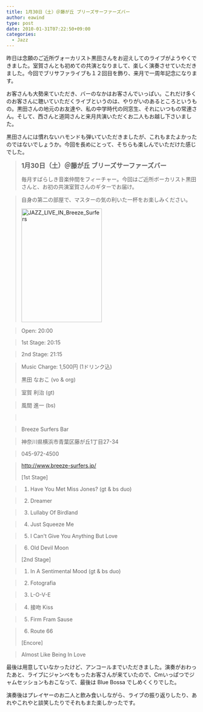 ```yaml
---
title: 1月30日（土）＠藤が丘 ブリーズサーファーズバー
author: eawind
type: post
date: 2010-01-31T07:22:50+09:00
categories:
  - Jazz
---
```

昨日は念願のご近所ヴォーカリスト黒田さんをお迎えしてのライブがようやくできました。室賀さんとも初めての共演となりまして、楽しく演奏させていただきました。今回でブリサファライブも１２回目を飾り、来月で一周年記念になります。

お客さんも大勢来ていただき、バーのなかはお客さんでいっぱい。これだけ多くのお客さんに聴いていただくライブというのは、やりがいのあるところというもの。黒田さんの地元のお友達や、私の中学時代の同窓生、それにいつもの常連さん。そして、西さんと道岡さんと来月共演いただくお二人もお越し下さいました。

黒田さんには慣れないハモンドも弾いていただきましたが、これもまたよかったのではないでしょうか。今回を長めにとって、そちらも楽しんでいただけた感じでした。

> <big><strong>1月30日（土）＠藤が丘 ブリーズサーファーズバー</strong></big>
>
> 毎月すばらしき音楽仲間をフィーチャー。今回はご近所ボーカリスト黒田さんと、お初の共演室賀さんのギターでお届け。

> 自身の第二の部屋で、マスターの気の利いた一杯をお楽しみください。
>
> <span class="mt-enclosure mt-enclosure-image" style="display: inline;"><a href="/img/2010/01/JAZZ_LIVE_IN_Breeze_Surfers-.jpg"><img class="alignnone size-medium wp-image-884" src="/img/2010/01/JAZZ_LIVE_IN_Breeze_Surfers--212x300.jpg" alt="JAZZ_LIVE_IN_Breeze_Surfers" width="212" height="300" srcset="/img/2010/01/JAZZ_LIVE_IN_Breeze_Surfers--212x300.jpg 212w, /img/2010/01/JAZZ_LIVE_IN_Breeze_Surfers--724x1024.jpg 724w, /img/2010/01/JAZZ_LIVE_IN_Breeze_Surfers-.jpg 1191w" sizes="(max-width: 212px) 100vw, 212px" /></a></span>

> Open: 20:00

> 1st Stage: 20:15

> 2nd Stage: 21:15

> Music Charge: 1,500円 (1ドリンク込)
>
> 黒田 なおこ (vo & org)

> 室賀 利治 (gt)

> 風間 進一 (bs)

> <br clear="all" />

> Breeze Surfers Bar

> 神奈川県横浜市青葉区藤が丘1丁目27-34

> 045-972-4500

> http://www.breeze-surfers.jp/
>
> [1st Stage]

> 1. Have You Met Miss Jones? (gt & bs duo)

> 2. Dreamer

> 3. Lullaby Of Birdland

> 4. Just Squeeze Me

> 5. I Can't Give You Anything But Love

> 6. Old Devil Moon
>
> [2nd Stage]

> 1. In A Sentimental Mood (gt & bs duo)

> 2. Fotografia

> 3. L-O-V-E

> 4. 接吻 Kiss

> 5. Firm Fram Sause

> 6. Route 66
>
> [Encore]

> Almost Like Being In Love

最後は用意していなかったけど、アンコールまでいただきました。演奏がおわったあと、ライブにジャンベをもったお客さんが来ていたので、Cmいっぱつでジャムセッションもおこなって、最後は Blue Bossa でしめくくりでした。

演奏後はプレイヤーのお二人と飲み食いしながら、ライブの振り返りしたり、あれやこれやと談笑したりでそれもまた楽しかったです。
